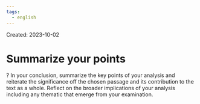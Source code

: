 ```yaml
---
tags:
  - english
---
```

Created: 2023-10-02

# Summarize your points
?
In your conclusion, summarize the key points of your analysis and reiterate the significance off the chosen passage and its contribution to the text as a whole. Reflect on the broader implications of your analysis including any thematic that emerge from your examination. 
<!--SR:!2023-11-10,23,250-->